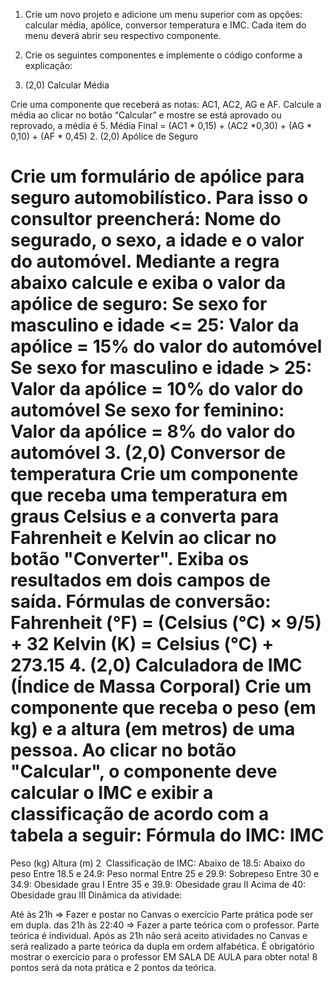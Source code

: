 1. Crie um novo projeto e adicione um menu superior com as opções: calcular média,  apólice, conversor temperatura e IMC. Cada item do menu deverá abrir seu respectivo componente.

2. Crie os seguintes componentes e implemente o código conforme a explicação:

1. (2,0) Calcular Média

Crie uma componente que receberá as notas: AC1, AC2, AG e AF.
Calcule a média ao clicar no botão “Calcular” e mostre se está aprovado ou reprovado, a média é 5.
Média Final = (AC1 * 0,15) + (AC2 *0,30) + (AG * 0,10) + (AF * 0,45)
2. (2,0) Apólice de Seguro

Crie um formulário de apólice para seguro automobilístico. Para isso o consultor preencherá: Nome do segurado, o sexo, a idade e o valor do automóvel. Mediante a regra abaixo calcule e exiba o valor da apólice de seguro:
Se sexo for masculino e idade <= 25: Valor da apólice = 15% do valor do automóvel
Se sexo for masculino e idade > 25: Valor da apólice = 10% do valor do automóvel
Se sexo for feminino: Valor da apólice = 8% do valor do automóvel
3. (2,0) Conversor de temperatura 
Crie um componente que receba uma temperatura em graus Celsius e a converta para Fahrenheit e Kelvin ao clicar no botão "Converter". Exiba os resultados em dois campos de saída.
Fórmulas de conversão:
Fahrenheit (°F) = (Celsius (°C) × 9/5) + 32
Kelvin (K) = Celsius (°C) + 273.15
4. (2,0) Calculadora de IMC (Índice de Massa Corporal)
Crie um componente que receba o peso (em kg) e a altura (em metros) de uma pessoa. Ao clicar no botão "Calcular", o componente deve calcular o IMC e exibir a classificação de acordo com a tabela a seguir:
Fórmula do IMC:
IMC
=
Peso (kg)
Altura (m)
2
​
Classificação de IMC:
Abaixo de 18.5: Abaixo do peso
Entre 18.5 e 24.9: Peso normal
Entre 25 e 29.9: Sobrepeso
Entre 30 e 34.9: Obesidade grau I
Entre 35 e 39.9: Obesidade grau II
Acima de 40: Obesidade grau III
Dinâmica da atividade:

Até às 21h => Fazer e postar no Canvas o exercício
Parte prática pode ser em dupla.
das 21h às 22:40 => Fazer a parte teórica com o professor.
Parte teórica é individual.
Após as 21h não será aceito atividades no Canvas e será realizado a parte teórica da dupla em ordem alfabética.
É obrigatório mostrar o exercício para o professor EM SALA DE AULA para obter nota! 8 pontos será da nota prática e 2 pontos da teórica.
